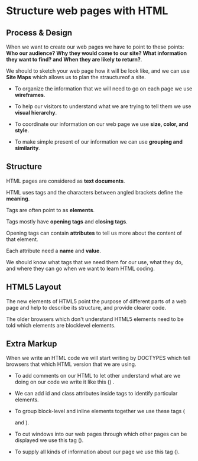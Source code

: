 #  Structure web pages with HTML #

## Process & Design ##
When we want to create our web pages we have to point to these points: **Who our audience? Why they would come to our site? What information they want to find? and When they are likely to return?**.


We should to sketch your web page how it will be look like, and we can use **Site Maps** which allows us to plan the strauctureof a site.


- To organize the information that we will need to go on each page we use **wireframes**.


- To help our visitors to understand what we are trying to tell them we use **visual hierarchy**.


- To coordinate our information on our web page we use **size, color, and style**.


- To make simple present of our information we can use **grouping and similarity**.


## Structure ##

HTML pages are considered as **text documents**.

HTML uses tags and the characters between angled brackets define the **meaning**.

Tags are often point to as **elements**.

Tags mostly have **opening tags** and **closing tags**.

Opening tags can contain **attributes** to tell us more about the content of that element.

Each attribute need a **name** and **value**. 

We should know what tags that we need them for our use, what they do, and where they can go when we want to learn HTML coding.

## HTML5 Layout ##

The new elements of HTML5 point the purpose of different parts of a web page and help to describe its structure, and provide clearer code. 


The older browsers which don't understand HTML5 elements need to be told which elements are blocklevel elements.

## Extra Markup ##

When we write an HTML code we will start writing by DOCTYPES which tell browsers that which HTML version that we are using.


- To add comments on our HTML to let other understand what are we doing on our code we write it like this (<!-- our comment -->) .


- We can add id and class attributes inside tags to identify particular elements.


- To group block-level and inline elements together we use these tags (<div> and <span>).
  
  
- To cut windows into our web pages through which other pages can be displayed we use this tag (<iframes>).
  
  
- To supply all kinds of information about our page we use this tag (<meta>).


